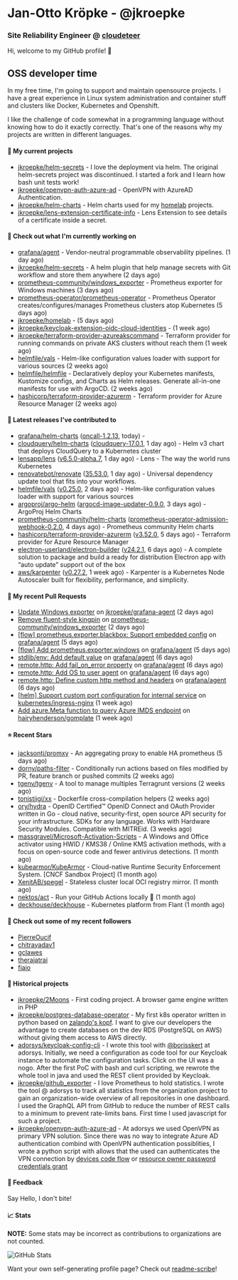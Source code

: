 # Jan-Otto Kröpke - @jkroepke
### Site Reliability Engineer @ [cloudeteer](https://cloudeteer.de/)

Hi, welcome to my GitHub profile! 👋

## OSS developer time
In my free time, I'm going to support and maintain opensource projects. I have a great experience in Linux system administration and container stuff and clusters like Docker, Kubernetes and Openshift.

I like the challenge of code somewhat in a programming language without knowing how to do it exactly correctly. That's one of the reasons why my projects are written in different languages.

#### 🌱 My current projects
- [jkroepke/helm-secrets](https://github.com/jkroepke/helm-secrets) - I love the deployment via helm. The original helm-secrets project was discontinued. I started a fork and I learn how bash unit tests work!
- [jkroepke/openvpn-auth-azure-ad](https://github.com/jkroepke/openvpn-auth-azure-ad) - OpenVPN with AzureAD Authentication.
- [jkroepke/helm-charts](https://github.com/jkroepke/helm-charts) - Helm charts used for my [homelab](https://github.com/jkroepke/homelab) projects.
- [jkroepke/lens-extension-certificate-info](https://github.com/jkroepke/lens-extension-certificate-info) - Lens Extension to see details of a certificate inside a secret.

#### 👷 Check out what I'm currently working on

- [grafana/agent](https://github.com/grafana/agent) - Vendor-neutral programmable observability pipelines. (1 day ago)
- [jkroepke/helm-secrets](https://github.com/jkroepke/helm-secrets) - A helm plugin that help manage secrets with Git workflow and store them anywhere (2 days ago)
- [prometheus-community/windows_exporter](https://github.com/prometheus-community/windows_exporter) - Prometheus exporter for Windows machines (3 days ago)
- [prometheus-operator/prometheus-operator](https://github.com/prometheus-operator/prometheus-operator) - Prometheus Operator creates/configures/manages Prometheus clusters atop Kubernetes (5 days ago)
- [jkroepke/homelab](https://github.com/jkroepke/homelab) -  (5 days ago)
- [jkroepke/keycloak-extension-oidc-cloud-identities](https://github.com/jkroepke/keycloak-extension-oidc-cloud-identities) -  (1 week ago)
- [jkroepke/terraform-provider-azureakscommand](https://github.com/jkroepke/terraform-provider-azureakscommand) - Terraform provider for running commands on private AKS clusters without reach them (1 week ago)
- [helmfile/vals](https://github.com/helmfile/vals) - Helm-like configuration values loader with support for various sources (2 weeks ago)
- [helmfile/helmfile](https://github.com/helmfile/helmfile) - Declaratively deploy your Kubernetes manifests, Kustomize configs, and Charts as Helm releases. Generate all-in-one manifests for use with ArgoCD. (2 weeks ago)
- [hashicorp/terraform-provider-azurerm](https://github.com/hashicorp/terraform-provider-azurerm) - Terraform provider for Azure Resource Manager (2 weeks ago)

#### 🔭 Latest releases I've contributed to

- [grafana/helm-charts](https://github.com/grafana/helm-charts) ([oncall-1.2.13](https://github.com/grafana/helm-charts/releases/tag/oncall-1.2.13), today) - 
- [cloudquery/helm-charts](https://github.com/cloudquery/helm-charts) ([cloudquery-17.0.1](https://github.com/cloudquery/helm-charts/releases/tag/cloudquery-17.0.1), 1 day ago) - Helm v3 chart that deploys CloudQuery to a Kubernetes cluster
- [lensapp/lens](https://github.com/lensapp/lens) ([v6.5.0-alpha.7](https://github.com/lensapp/lens/releases/tag/v6.5.0-alpha.7), 1 day ago) - Lens - The way the world runs Kubernetes
- [renovatebot/renovate](https://github.com/renovatebot/renovate) ([35.53.0](https://github.com/renovatebot/renovate/releases/tag/35.53.0), 1 day ago) - Universal dependency update tool that fits into your workflows.
- [helmfile/vals](https://github.com/helmfile/vals) ([v0.25.0](https://github.com/helmfile/vals/releases/tag/v0.25.0), 2 days ago) - Helm-like configuration values loader with support for various sources
- [argoproj/argo-helm](https://github.com/argoproj/argo-helm) ([argocd-image-updater-0.9.0](https://github.com/argoproj/argo-helm/releases/tag/argocd-image-updater-0.9.0), 3 days ago) - ArgoProj Helm Charts
- [prometheus-community/helm-charts](https://github.com/prometheus-community/helm-charts) ([prometheus-operator-admission-webhook-0.2.0](https://github.com/prometheus-community/helm-charts/releases/tag/prometheus-operator-admission-webhook-0.2.0), 4 days ago) - Prometheus community Helm charts
- [hashicorp/terraform-provider-azurerm](https://github.com/hashicorp/terraform-provider-azurerm) ([v3.52.0](https://github.com/hashicorp/terraform-provider-azurerm/releases/tag/v3.52.0), 5 days ago) - Terraform provider for Azure Resource Manager
- [electron-userland/electron-builder](https://github.com/electron-userland/electron-builder) ([v24.2.1](https://github.com/electron-userland/electron-builder/releases/tag/v24.2.1), 6 days ago) - A complete solution to package and build a ready for distribution Electron app with “auto update” support out of the box
- [aws/karpenter](https://github.com/aws/karpenter) ([v0.27.2](https://github.com/aws/karpenter/releases/tag/v0.27.2), 1 week ago) - Karpenter is a Kubernetes Node Autoscaler built for flexibility, performance, and simplicity.

#### 🔨 My recent Pull Requests

- [Update Windows exporter](https://github.com/jkroepke/grafana-agent/pull/1) on [jkroepke/grafana-agent](https://github.com/jkroepke/grafana-agent) (2 days ago)
- [Remove fluent-style kingpin](https://github.com/prometheus-community/windows_exporter/pull/1186) on [prometheus-community/windows_exporter](https://github.com/prometheus-community/windows_exporter) (2 days ago)
- [[flow] prometheus.exporter.blackbox: Support embedded config](https://github.com/grafana/agent/pull/3550) on [grafana/agent](https://github.com/grafana/agent) (5 days ago)
- [[flow] Add prometheus.exporter.windows](https://github.com/grafana/agent/pull/3547) on [grafana/agent](https://github.com/grafana/agent) (5 days ago)
- [stdlib/env: Add default value](https://github.com/grafana/agent/pull/3540) on [grafana/agent](https://github.com/grafana/agent) (6 days ago)
- [remote.http: Add fail_on_error property](https://github.com/grafana/agent/pull/3539) on [grafana/agent](https://github.com/grafana/agent) (6 days ago)
- [remote.http: Add OS to user agent](https://github.com/grafana/agent/pull/3535) on [grafana/agent](https://github.com/grafana/agent) (6 days ago)
- [remote.http: Define custom http method and headers](https://github.com/grafana/agent/pull/3531) on [grafana/agent](https://github.com/grafana/agent) (6 days ago)
- [[helm] Support custom port configuration for internal service](https://github.com/kubernetes/ingress-nginx/pull/9846) on [kubernetes/ingress-nginx](https://github.com/kubernetes/ingress-nginx) (1 week ago)
- [Add azure.Meta function to query Azure IMDS endpoint](https://github.com/hairyhenderson/gomplate/pull/1713) on [hairyhenderson/gomplate](https://github.com/hairyhenderson/gomplate) (1 week ago)

#### ⭐ Recent Stars

- [jacksontj/promxy](https://github.com/jacksontj/promxy) - An aggregating proxy to enable HA prometheus (5 days ago)
- [dorny/paths-filter](https://github.com/dorny/paths-filter) - Conditionally run actions based on files modified by PR, feature branch or pushed commits (2 weeks ago)
- [tgenv/tgenv](https://github.com/tgenv/tgenv) - A tool to manage multiples Terragrunt versions (2 weeks ago)
- [tonistiigi/xx](https://github.com/tonistiigi/xx) - Dockerfile cross-compilation helpers (2 weeks ago)
- [ory/hydra](https://github.com/ory/hydra) - OpenID Certified™ OpenID Connect and OAuth Provider written in Go - cloud native, security-first, open source API security for your infrastructure. SDKs for any language. Works with Hardware Security Modules. Compatible with MITREid. (3 weeks ago)
- [massgravel/Microsoft-Activation-Scripts](https://github.com/massgravel/Microsoft-Activation-Scripts) - A Windows and Office activator using HWID / KMS38 / Online KMS activation methods, with a focus on open-source code and fewer antivirus detections. (1 month ago)
- [kubearmor/KubeArmor](https://github.com/kubearmor/KubeArmor) - Cloud-native Runtime Security Enforcement System. [CNCF Sandbox Project] (1 month ago)
- [XenitAB/spegel](https://github.com/XenitAB/spegel) - Stateless cluster local OCI registry mirror. (1 month ago)
- [nektos/act](https://github.com/nektos/act) - Run your GitHub Actions locally 🚀 (1 month ago)
- [deckhouse/deckhouse](https://github.com/deckhouse/deckhouse) - Kubernetes platform from Flant (1 month ago)

#### 👯 Check out some of my recent followers

- [PierreOucif](https://github.com/PierreOucif)
- [chitrayadav1](https://github.com/chitrayadav1)
- [gclawes](https://github.com/gclawes)
- [therajatrai](https://github.com/therajatrai)
- [fiaio](https://github.com/fiaio)

#### 📜 Historical projects
- [jkroepke/2Moons](https://github.com/jkroepke/2Moons) - First coding project. A browser game engine written in PHP
- [jkroepke/postgres-database-operator](https://github.com/jkroepke/postgres-database-operator) - My first k8s operator written in python based on [zalando's kopf](https://github.com/zalando-incubator/kopf). I want to give our developers the advantage to create databases on the dev RDS (PostgreSQL on AWS) without giving them access to AWS directly.
- [adorsys/keycloak-config-cli](https://github.com/adorsys/keycloak-config-cli) - I wrote this tool with [@borisskert](https://github.com/borisskert) at adorsys. Initially, we need a configuration as code tool for our Keycloak instance to automate the configuration tasks. Click on the UI was a nogo. After the first PoC with bash and curl scripting, we rewrote the whole tool in java and used the REST client provided by Keycloak.
- [jkroepke/github_exporter](https://github.com/jkroepke/github_exporter) - I love Prometheus to hold statistics. I wrote the tool @ adorsys to track all statistics from the organization project to gain an organization-wide overview of all repositories in one dashboard. I used the GraphQL API from GitHub to reduce the number of REST calls to a minimum to prevent rate-limits bans. First time I used javascript for such a project.
- [jkroepke/openvpn-auth-azure-ad](https://github.com/jkroepke/openvpn-auth-azure-ad) - At adorsys we used OpenVPN as primary VPN solution. Since there was no way to integrate Azure AD authentication combind with OpenVPN authentication possiblities, I wrote a python script with allows that the used can authenticates the VPN connection by [devices code flow](https://docs.microsoft.com/en-us/azure/active-directory/develop/v2-oauth2-device-code) or [resource owner password credentials grant](https://docs.microsoft.com/en-us/azure/active-directory/develop/v2-oauth-ropc)

#### 💬 Feedback

Say Hello, I don't bite!

#### 📈 Stats

**NOTE:** Some stats may be incorrect as contributions to organizations
are not counted.

![GitHub Stats](https://github-readme-stats.vercel.app/api?username=jkroepke&count_private=false&theme=tokyonight&show_icons=true)

Want your own self-generating profile page? Check out [readme-scribe](https://github.com/muesli/readme-scribe)!
